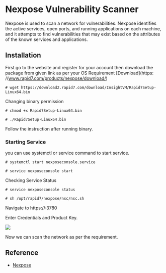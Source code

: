 # Nexpose Vulnerability Scanner

Nexpose is used to scan a network for vulnerabilities. Nexpose identifies the active services, open ports, and running applications on each machine, and it attempts to find vulnerabilities that may exist based on the attributes of the known services and applications.

## Installation

First go to the website and register for your account then download the package from given link as per your OS Requirement [Download](https:
//www.rapid7.com/products/nexpose/download/)

	# wget https://download2.rapid7.com/download/InsightVM/Rapid7Setup-Linux64.bin

Changing binary permission
	
	# chmod +x Rapid7Setup-Linux64.bin

	# ./Rapid7Setup-Linux64.bin 

Follow the instruction after running binary.

### Starting Service

you can use systemctl or service command to start service.

	# systemctl start nexposeconsole.service

	# service nexposeconsole start

Checking Service Status

	# service nexposeconsole status

	# sh /opt/rapid7/nexpose/nsc/nsc.sh

Navigate to https://<IP>:3780

Enter Credentials and Product Key.

![](https://i.imgur.com/GjqA8vp.png)

Now we can scan the network as per the requirement.

## Reference

- [Nexpose](https://docs.rapid7.com/nexpose/install/#linux)